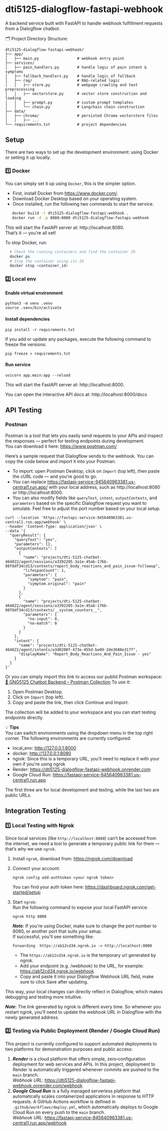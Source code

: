 # dti5125-dialogflow-fastapi-webhook
A backend service built with FastAPI to handle webhook fulfillment requests from a Dialogflow chatbot.  

🗂 Project Directory Structure:
```
dti5125-dialogflow-fastapi-webhook/
├── app/
│   ├── main.py                 # webhook entry point
├── services/
│   ├── pain_handlers.py        # handle logic of pain intent & symptoms
│   ├── fallback_handlers.py    # handle logic of fallback
│   ├── rag/                    # RAG-related logic
│   │   ├── store.py            # webpage crawling and text preprocessing
│   │   ├── vectorstore.py      # vector store construction and loading
│   │   ├── prompt.py           # custom prompt templates
│   │   └── chain.py            # Langchain chain construction
├── data/                       
│   ├── chroma/                 # persisted Chroma vectorstore files
│   │   ├── ...  
└── requirements.txt            # project dependencies
```

## Setup
There are two ways to set up the development environment: using Docker or setting it up locally.
### 1️⃣ Docker

You can simply set it up using `Docker`, this is the simpler option.  
- First, install Docker from https://www.docker.com/.
- Download Docker Desktop based on your operating system.
- Once installed, run the following two commands to start the service.
  
```bash
   docker build -t dti5125-dialogflow-fastapi-webhook .
   docker run -d -p 8080:8080 dti5125-dialogflow-fastapi-webhook
```
This will start the FastAPI server at: http://localhost:8080.  
That’s it — you’re all set!

To stop Docker, run:
```bash
  # Check the running containers and find the container ID
  docker ps
  # Stop the container using its ID
  docker stop <container_id>
```

### 2️⃣ Local env
#### Enable virtual environment
```
python3 -m venv .venv
source .venv/bin/activate
```
#### Install dependencies
```
pip install -r requirements.txt
```
If you add or update any packages, execute the following command to freeze the versions:
```
pip freeze > requirements.txt
```
#### Run service
```
uvicorn app.main:app --reload
```
This will start the FastAPI server at: http://localhost:8000.

You can open the interactive API docs at: http://localhost:8000/docs

## API Testing
### Postman
Postman is a tool that lets you easily send requests to your APIs and inspect the responses — perfect for testing endpoints during development.  
You can download it here: https://www.postman.com/  

Here’s a sample request that Dialogflow sends to the webhook. You can copy the code below and import it into your Postman.
- To import: open Postman Desktop, click on `Import` (top left), then paste the cURL code — and you're good to go.
- You can replace https://fastapi-service-945640963381.us-central1.run.app/ with your local address, such as http://localhost:8080 or http://localhost:8000.
- You can also modify fields like `queryText`, `intent`, `outputContexts`, and `parameters` based on the specific Dialogflow request you want to simulate.
Feel free to adjust the port number based on your local setup.
```curl
curl --location 'https://fastapi-service-945640963381.us-central1.run.app/webhook' \
--header 'Content-Type: application/json' \
--data '{
  "queryResult": {
    "queryText": "yes",
    "parameters": {},
    "outputContexts": [
      {
        "name": "projects/dti-5125-chatbot-464822/agent/sessions/a3392205-3a1e-45ab-176b-08f8df34cd13/contexts/report_body_reactions_and_pain_issue-followup",
        "lifespanCount": 1,
        "parameters": {
          "symptom": "pain",
          "symptom.original": "pain"
        }
      },
      {
        "name": "projects/dti-5125-chatbot-464822/agent/sessions/a3392205-3a1e-45ab-176b-08f8df34cd13/contexts/__system_counters__",
        "parameters": {
          "no-input": 0,
          "no-match": 0
        }
      }
    ],
    "intent": {
      "name": "projects/dti-5125-chatbot-464822/agent/intents/a3d0200f-473e-455d-be09-2de3688e317f",
      "displayName": "Report_Body_Reactions_And_Pain_Issue - yes"
    }
  }
}'
```

Or you can simply import this link to access our publid Postman workspace:
[🔗 GNG5125 Chatbot Backend – Postman Collection](https://www.postman.com/wen15th/workspace/gng5125-chatbot-backend/collection/24514734-185cd47e-61ba-4362-9979-c1c27ff41039?action=share&creator=24514734&active-environment=24514734-5acff4cf-2c33-467b-8ef0-7ce32a567217)
To use it:
1. Open Postman Desktop.
2. Click on `Import` (top left).
3. Copy and paste the link, then click Continue and Import.  

The collection will be added to your workspace and you can start testing endpoints directly.  

💡 **Tips**  
You can switch environments using the dropdown menu in the top right corner. The following environments are currently configured:
- local_env: http://127.0.0.1:8000
- docker: http://127.0.0.1:8080
- ngrok: Since this is a temporary URL, you'll need to replace it with your own if you're using ngrok
- Render: https://dti5125-dialogflow-fastapi-webhook.onrender.com
- Google Cloud Run: https://fastapi-service-945640963381.us-central1.run.app  

The first three are for local development and testing, while the last two are public URLs.

## Integration Testing
### 1️⃣ Local Testing with Ngrok
Since local services (like `http://localhost:8000`) can’t be accessed from the internet, we need a tool to generate a temporary public link for them — that’s why we use `ngrok`.
1. Install `ngrok`, download from: https://ngrok.com/download
2. Connect your account:
    ```
    ngrok config add-authtoken <your ngrok token>
    ```
   You can find your auth token here: https://dashboard.ngrok.com/get-started/setup

3. Start `ngrok`:  
   Run the following command to expose your local FastAPI service:  
    ```
    ngrok http 8000
    ```
   _**Note**_: If you're using Docker, make sure to change the port number to 8080, or another port that suits your setup.  
    If successful, you'll see something like:
    ```
    Forwarding  https://ab12cd34.ngrok.io -> http://localhost:8000
    ```
    - The `https://ab12cd34.ngrok.io` is the temporary url generated by ngrok.
    - Add your endpoint (e.g. /webhook) to the URL, for example: https://ab12cd34.ngrok.io/webhook
    - Copy and paste it into your Dialogflow Webhook URL field, make sure to click Save after updating.

This way, your local changes can directly reflect in Dialogflow, which makes debugging and testing more intuitive.  

_**Note**_: The link generated by ngrok is different every time. So whenever you restart ngrok, you’ll need to update the webhook URL in Dialogflow with the newly generated address.

### 2️⃣ Testing via Public Deployment (Render / Google Cloud Run)
This project is currently configured to support automated deployments to two platforms for demonstration purposes and public access:
1. **_Render_** is a cloud platform that offers simple, zero‑configuration deployment for web services and APIs. In this project, deployment to Render is automatically triggered whenever commits are pushed to the `main` branch.  
   _Webhook URL_: https://dti5125-dialogflow-fastapi-webhook.onrender.com/webhook
2. **_Google Cloud Run_** is a fully managed serverless platform that automatically scales containerized applications in response to HTTP requests.  A GitHub Actions workflow is defined in `.github/workflows/deploy.yml`, which automatically deploys to Google Cloud Run on every push to the `main` branch.  
   _Webhook URL_: https://fastapi-service-945640963381.us-central1.run.app/webhook
